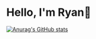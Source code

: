 # Hello, I'm Ryan👋

[![Anurag's GitHub stats](https://github-readme-stats.vercel.app/api?username=ryan-charette&theme=transparent)](https://github.com/anuraghazra/github-readme-stats)
